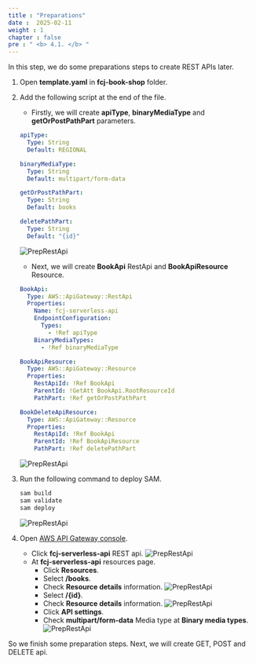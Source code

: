 ```yaml
---
title : "Preparations"
date :  2025-02-11
weight : 1
chapter : false
pre : " <b> 4.1. </b> "
---
```

In this step, we do some preparations steps to create REST APIs later.

1. Open **template.yaml** in **fcj-book-shop** folder.

2. Add the following script at the end of the file.
    - Firstly, we will create **apiType**, **binaryMediaType** and **getOrPostPathPart** parameters.

    ```yml
    apiType:
      Type: String
      Default: REGIONAL

    binaryMediaType:
      Type: String
      Default: multipart/form-data

    getOrPostPathPart:
      Type: String
      Default: books

    deletePathPart:
      Type: String
      Default: "{id}"
    ```

    ![PrepRestApi](/images/temp/1/61.png?width=90pc)
    - Next, we will create **BookApi** RestApi and **BookApiResource** Resource.

    ```yml
    BookApi:
      Type: AWS::ApiGateway::RestApi
      Properties:
        Name: fcj-serverless-api
        EndpointConfiguration:
          Types:
            - !Ref apiType
        BinaryMediaTypes:
          - !Ref binaryMediaType

    BookApiResource:
      Type: AWS::ApiGateway::Resource
      Properties:
        RestApiId: !Ref BookApi
        ParentId: !GetAtt BookApi.RootResourceId
        PathPart: !Ref getOrPostPathPart

    BookDeleteApiResource:
      Type: AWS::ApiGateway::Resource
      Properties:
        RestApiId: !Ref BookApi
        ParentId: !Ref BookApiResource
        PathPart: !Ref deletePathPart
    ```

    ![PrepRestApi](/images/temp/1/62.png?width=90pc)

3. Run the following command to deploy SAM.

    ```bash
    sam build
    sam validate
    sam deploy
    ```

    ![PrepRestApi](/images/temp/1/63.png?width=90pc)

4. Open [AWS API Gateway console](https://us-east-1.console.aws.amazon.com/apigateway/home?region=us-east-1).
    - Click **fcj-serverless-api** REST api.
    ![PrepRestApi](/images/temp/1/64.png?width=90pc)
    - At **fcj-serverless-api** resources page.
      - Click **Resources**.
      - Select **/books**.
      - Check **Resource details** information.
      ![PrepRestApi](/images/temp/1/65.png?width=90pc)
      - Select **/{id}**.
      - Check **Resource details** information.
      ![PrepRestApi](/images/temp/1/66.png?width=90pc)
      - Click **API settings**.
      - Check **multipart/form-data** Media type at **Binary media types**.
      ![PrepRestApi](/images/temp/1/84.png?width=90pc)

So we finish some preparation steps. Next, we will create GET, POST and DELETE api.
